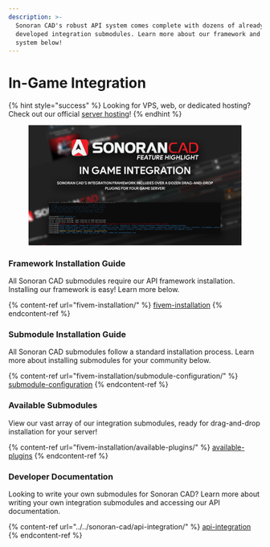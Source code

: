 ```yaml
---
description: >-
  Sonoran CAD's robust API system comes complete with dozens of already
  developed integration submodules. Learn more about our framework and submodule
  system below!
---
```


# In-Game Integration

{% hint style="success" %}
Looking for VPS, web, or dedicated hosting? Check out our official [server hosting](../../other-products/server-hosting.md)!
{% endhint %}

<figure><img src="../../.gitbook/assets/ingameinte-2.png" alt=""><figcaption></figcaption></figure>

### Framework Installation Guide

All Sonoran CAD submodules require our API framework installation. Installing our framework is easy! Learn more below.

{% content-ref url="fivem-installation/" %}
[fivem-installation](fivem-installation/)
{% endcontent-ref %}

### Submodule Installation Guide

All Sonoran CAD submodules follow a standard installation process. Learn more about installing submodules for your community below.

{% content-ref url="fivem-installation/submodule-configuration/" %}
[submodule-configuration](fivem-installation/submodule-configuration/)
{% endcontent-ref %}

### Available Submodules

View our vast array of our integration submodules, ready for drag-and-drop installation for your server!

{% content-ref url="fivem-installation/available-plugins/" %}
[available-plugins](fivem-installation/available-plugins/)
{% endcontent-ref %}



### Developer Documentation

Looking to write your own submodules for Sonoran CAD? Learn more about writing your own integration submodules and accessing our API documentation.

{% content-ref url="../../sonoran-cad/api-integration/" %}
[api-integration](../../sonoran-cad/api-integration/)
{% endcontent-ref %}

